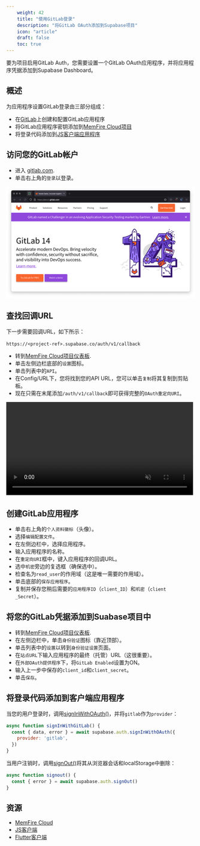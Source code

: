 ```yaml
---
    weight: 42
    title: "使用GitLab登录"
    description: "将GitLab OAuth添加到Supabase项目"
    icon: "article"
    draft: false
    toc: true
---
```


要为项目启用GitLab Auth，您需要设置一个GitLab OAuth应用程序，并将应用程序凭据添加到Supabase Dashboard。

## 概述

为应用程序设置GitLab登录由三部分组成：

- 在[GitLab](https://gitlab.com)上创建和配置GitLab应用程序
- 将GitLab应用程序密钥添加到[MemFire Cloud项目](https://cloud.memfiredb.com)
- 将登录代码添加到[JS客户端应用程序](https://github.com/supabase/supabase-js)

## 访问您的GitLab帐户

- 进入 [gitlab.com](https://gitlab.com).
- 单击右上角的`登录`以登录。

<img src="../../../img/guides/auth-gitlab/gitlab-portal.png">

## 查找回调URL

下一步需要回调URL，如下所示：

`https://<project-ref>.supabase.co/auth/v1/callback`

- 转到[MemFire Cloud项目仪表板](https://cloud.memfiredb.com).
- 单击左侧边栏底部的`设置`图标。
- 单击列表中的`API`。
- 在Config/URL下，您将找到您的API URL，您可以单击`复制`将其复制到剪贴板。 
- 现在只需在末尾添加`/auth/v1/callback`即可获得完整的`OAuth重定向URI`。

<video width="99%" muted playsInline controls="true">
  <source src="../../../videos/api/api-url-and-key.mp4" type="video/mp4" muted playsInline />
</video>

## 创建GitLab应用程序

- 单击右上角的`个人资料徽标`（头像）。
- 选择`编辑配置文件`。
- 在左侧边栏中，选择应用程序。
- 输入应用程序的名称。
- 在`重定向URI`框中，键入应用程序的回调URL。
- 选中`机密`旁边的复选框（确保选中）。
- 检查名为`read_user`的作用域（这是唯一需要的作用域）。
- 单击底部的`保存应用程序`。
- 复制并保存您稍后需要的`应用程序ID`（`client_ID`）和`机密`（`client _Secret`）。

## 将您的GitLab凭据添加到Suabase项目中

- 转到[MemFire Cloud项目仪表板](https://cloud.memfiredb.com).
- 在左侧边栏中，单击`身份验证`图标（靠近顶部）。
- 单击列表中的`设置`以转到`身份验证设置`页面。
- 在`站点URL`下输入应用程序的最终（托管）URL（这很重要）。
- 在`外部OAuth提供程序`下，将`GitLab Enabled`设置为ON。
- 输入上一步中保存的`client_id`和`client_secret`。
- 单击`保存`。

## 将登录代码添加到客户端应用程序

当您的用户登录时，调用[signInWithOAuth()](/docs/app/SDKdocs/JavaScript/auth/auth-signinwithoauth)，并将`gitlab`作为`provider`：

```js
async function signInWithGitLab() {
  const { data, error } = await supabase.auth.signInWithOAuth({
    provider: 'gitlab',
  })
}
```

当用户注销时，调用[signOut()](/docs/app/SDKdocs/JavaScript/auth/auth-signout)将其从浏览器会话和localStorage中删除：

```js
async function signout() {
  const { error } = await supabase.auth.signOut()
}
```

## 资源

- [MemFire Cloud](https://cloud.memfiredb.com)
- [JS客户端](https://github.com/supabase/supabase-js)
- [Flutter客户端](https://github.com/supabase/supabase-flutter)


